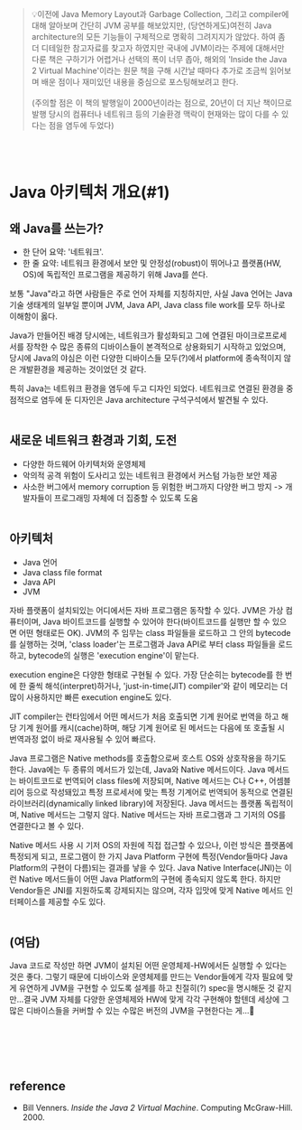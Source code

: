 > 💡이전에 Java Memory Layout과 Garbage Collection, 그리고 compiler에 대해 알아보며 간단히 JVM 공부를 해보았지만, (당연하게도)여전히 Java architecture의 모든 기능들이 구체적으로 명확히 그려지지가 않았다. 하여 좀 더 디테일한 참고자료를 찾고자 하였지만 국내에 JVM이라는 주제에 대해서만 다룬 책은 구하기가 어렵거나 선택의 폭이 너무 좁아, 해외의 'Inside the Java 2 Virtual Machine'이라는 원문 책을 구해 시간날 때마다 추가로 조금씩 읽어보며 배운 점이나 재미있던 내용을 중심으로 포스팅해보려고 한다.<br></br>(주의할 점은 이 책의 발행일이 2000년이라는 점으로, 20년이 더 지난 책이므로 발행 당시의 컴퓨터나 네트워크 등의 기술환경 맥락이 현재와는 많이 다를 수 있다는 점을 염두에 두었다)

<br></br>

# Java 아키텍처 개요(#1)


## 왜 Java를 쓰는가?

- 한 단어 요약: '네트워크'. 
- 한 줄 요약: 네트워크 환경에서 보안 및 안정성(robust)이 뛰어나고 플랫폼(HW, OS)에 독립적인 프로그램을 제공하기 위해 Java를 쓴다.

보통 "Java"라고 하면 사람들은 주로 언어 자체를 지칭하지만, 사실 Java 언어는 Java 기술 생태계의 일부일 뿐이며 JVM, Java API, Java class file work를 모두 하나로 이해함이 옳다.

Java가 만들어진 배경 당시에는, 네트워크가 활성화되고 그에 연결된 마이크로프로세서를 장착한 수 많은 종류의 디바이스들이 본격적으로 상용화되기 시작하고 있었으며, 당시에 Java의 야심은 이런 다양한 디바이스들 모두(?)에서 platform에 종속적이지 않은 개발환경을 제공하는 것이었던 것 같다. 

특히 Java는 네트워크 환경을 염두에 두고 디자인 되었다. 네트워크로 연결된 환경을 중점적으로 염두에 둔 디자인은 Java architecture 구석구석에서 발견될 수 있다.
<br></br>
## 새로운 네트워크 환경과 기회, 도전
- 다양한 하드웨어 아키텍처와 운영체제
- 악의적 공격 위험이 도사리고 있는 네트워크 환경에서 커스텀 가능한 보안 제공
- 사소한 버그에서 memory corruption 등 위험한 버그까지 다양한 버그 방지 -> 개발자들이 프로그래밍 자체에 더 집중할 수 있도록 도움
<br></br>
## 아키텍처
- Java 언어
- Java class file format
- Java API
- JVM

자바 플랫폼이 설치되있는 어디에서든 자바 프로그램은 동작할 수 있다. JVM은 가상 컴퓨터이며, Java 바이트코드를 실행할 수 있어야 한다(바이트코드를 실행만 할 수 있으면 어떤 형태로든 OK). JVM의 주 임무는 class 파일들을 로드하고 그 안의 bytecode를 실행하는 것며, 'class loader'는 프로그램과 Java API로 부터 class 파일들을 로드하고, bytecode의 실행은 'execution engine'이 맡는다.

execution engine은 다양한 형태로 구현될 수 있다. 가장 단순히는 bytecode를 한 번에 한 줄씩 해석(interpret)하거나, 'just-in-time(JIT) compiler'와 같이 메모리는 더 많이 사용하지만 빠른 execution engine도 있다. 

JIT compiler는 런타임에서 어떤 메서드가 처음 호출되면 기계 원어로 번역을 하고 해당 기계 원어를 캐시(cache)하며, 해당 기계 원어로 된 메서드는 다음에 또 호출될 시 번역과정 없이 바로 재사용될 수 있어 빠르다.

Java 프로그램은 Native methods를 호출함으로써 호스트 OS와 상호작용을 하기도 한다. Java에는 두 종류의 메서드가 있는데, Java와 Native 메서드이다. Java 메서드는 바이트코드로 번역되어 class files에 저장되며, Native 메서드는 C나 C++, 어셈블리어 등으로 작성돼있고 특정 프로세서에 맞는 특정 기계어로 번역되어 동적으로 연결된 라이브러리(dynamically linked library)에 저장된다. Java 메서드는 플랫폼 독립적이며, Native 메서드는 그렇지 않다. Native 메서드는 자바 프로그램과 그 기저의 OS를 연결한다고 볼 수 있다.

Native 메서드 사용 시 기저 OS의 자원에 직접 접근할 수 있으나, 이런 방식은 플랫폼에 특정되게 되고, 프로그램이 한 가지 Java Platform 구현에 특정(Vendor들마다 Java Platform의 구현이 다름)되는 결과를 낳을 수 있다. Java Native Interface(JNI)는 이런 Native 메서드들이 어떤 Java Platform의 구현에 종속되지 않도록 한다. 하지만 Vendor들은 JNI를 지원하도록 강제되지는 않으며, 각자 입맛에 맞게 Native 메서드 인터페이스를 제공할 수도 있다.
<br></br>


## (여담)
Java 코드로 작성만 하면 JVM이 설치된 어떤 운영체제-HW에서든 실행할 수 있다는 것은 좋다. 그렇기 때문에 디바이스와 운영체제를 만드는 Vendor들에게 각자 필요에 맞게 유연하게 JVM을 구현할 수 있도록 설계를 하고 친절히(?) spec을 명시해둔 것 같지만...결국 JVM 자체를 다양한 운영체제와 HW에 맞게 각각 구현해야 할텐데 세상에 그 많은 디바이스들을 커버할 수 있는 수많은 버전의 JVM을 구현한다는 게...🥲

<br></br>
<br></br>





## reference
- Bill Venners. *Inside the Java 2 Virtual Machine*. Computing McGraw-Hill. 2000.